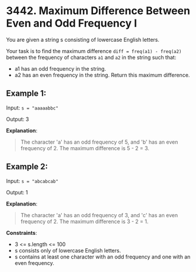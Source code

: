 # 3442. Maximum Difference Between Even and Odd Frequency I
You are given a string s consisting of lowercase English letters.

Your task is to find the maximum difference `diff = freq(a1) - freq(a2)` between the frequency of characters `a1` and `a2` in the string such that:
- a1 has an odd frequency in the string.
- a2 has an even frequency in the string.
Return this maximum difference.

 

## Example 1:

Input: `s = "aaaaabbc"`

Output: 3

**Explanation**:
> The character 'a' has an odd frequency of 5, and 'b' has an even frequency of 2.
The maximum difference is 5 - 2 = 3.

## Example 2:

Input: `s = "abcabcab"`

Output: 1

**Explanation**:
> The character 'a' has an odd frequency of 3, and 'c' has an even frequency of 2.
The maximum difference is 3 - 2 = 1.
 

**Constraints**:
- 3 <= s.length <= 100
- s consists only of lowercase English letters.
- s contains at least one character with an odd frequency and one with an even frequency.